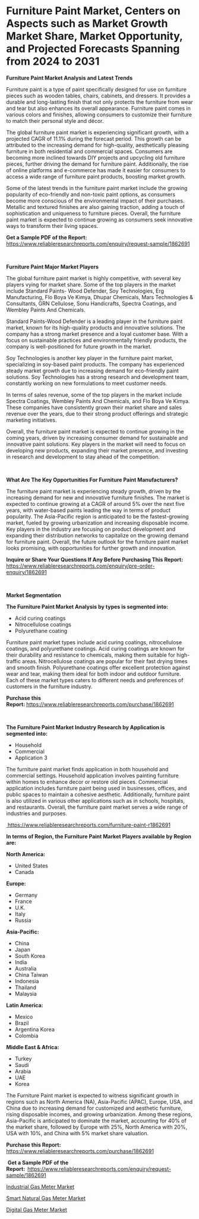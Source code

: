<p><h1>Furniture Paint Market, Centers on Aspects such as Market Growth Market Share, Market Opportunity, and Projected Forecasts Spanning from 2024 to 2031</h1></p><p><strong>Furniture Paint Market Analysis and Latest Trends</strong></p>
<p><p>Furniture paint is a type of paint specifically designed for use on furniture pieces such as wooden tables, chairs, cabinets, and dressers. It provides a durable and long-lasting finish that not only protects the furniture from wear and tear but also enhances its overall appearance. Furniture paint comes in various colors and finishes, allowing consumers to customize their furniture to match their personal style and décor.</p><p>The global furniture paint market is experiencing significant growth, with a projected CAGR of 11.1% during the forecast period. This growth can be attributed to the increasing demand for high-quality, aesthetically pleasing furniture in both residential and commercial spaces. Consumers are becoming more inclined towards DIY projects and upcycling old furniture pieces, further driving the demand for furniture paint. Additionally, the rise of online platforms and e-commerce has made it easier for consumers to access a wide range of furniture paint products, boosting market growth.</p><p>Some of the latest trends in the furniture paint market include the growing popularity of eco-friendly and non-toxic paint options, as consumers become more conscious of the environmental impact of their purchases. Metallic and textured finishes are also gaining traction, adding a touch of sophistication and uniqueness to furniture pieces. Overall, the furniture paint market is expected to continue growing as consumers seek innovative ways to transform their living spaces.</p></p>
<p><strong>Get a Sample PDF of the Report:&nbsp;</strong> <a href="https://www.reliableresearchreports.com/enquiry/request-sample/1862691">https://www.reliableresearchreports.com/enquiry/request-sample/1862691</a></p>
<p>&nbsp;</p>
<p><strong>Furniture Paint Major Market Players</strong></p>
<p><p>The global furniture paint market is highly competitive, with several key players vying for market share. Some of the top players in the market include Standard Paints- Wood Defender, Soy Technologies, Erg Manufacturing, Flo Boya Ve Kimya, Dhupar Chemicals, Mars Technologies & Consultants, GRN Cellulose, Sonu Handicrafts, Spectra Coatings, and Wembley Paints And Chemicals.</p><p>Standard Paints-Wood Defender is a leading player in the furniture paint market, known for its high-quality products and innovative solutions. The company has a strong market presence and a loyal customer base. With a focus on sustainable practices and environmentally friendly products, the company is well-positioned for future growth in the market.</p><p>Soy Technologies is another key player in the furniture paint market, specializing in soy-based paint products. The company has experienced steady market growth due to increasing demand for eco-friendly paint solutions. Soy Technologies has a strong research and development team, constantly working on new formulations to meet customer needs.</p><p>In terms of sales revenue, some of the top players in the market include Spectra Coatings, Wembley Paints And Chemicals, and Flo Boya Ve Kimya. These companies have consistently grown their market share and sales revenue over the years, due to their strong product offerings and strategic marketing initiatives.</p><p>Overall, the furniture paint market is expected to continue growing in the coming years, driven by increasing consumer demand for sustainable and innovative paint solutions. Key players in the market will need to focus on developing new products, expanding their market presence, and investing in research and development to stay ahead of the competition.</p></p>
<p>&nbsp;</p>
<p><strong>What Are The Key Opportunities For Furniture Paint Manufacturers?</strong></p>
<p><p>The furniture paint market is experiencing steady growth, driven by the increasing demand for new and innovative furniture finishes. The market is expected to continue growing at a CAGR of around 5% over the next five years, with water-based paints leading the way in terms of product popularity. The Asia-Pacific region is anticipated to be the fastest-growing market, fueled by growing urbanization and increasing disposable income. Key players in the industry are focusing on product development and expanding their distribution networks to capitalize on the growing demand for furniture paint. Overall, the future outlook for the furniture paint market looks promising, with opportunities for further growth and innovation.</p></p>
<p><strong>Inquire or Share Your Questions If Any Before Purchasing This Report:</strong> <a href="https://www.reliableresearchreports.com/enquiry/pre-order-enquiry/1862691">https://www.reliableresearchreports.com/enquiry/pre-order-enquiry/1862691</a></p>
<p>&nbsp;</p>
<p><strong>Market Segmentation</strong></p>
<p><strong>The Furniture Paint Market Analysis by types is segmented into:</strong></p>
<p><ul><li>Acid curing coatings</li><li>Nitrocellulose coatings</li><li>Polyurethane coating</li></ul></p>
<p><p>Furniture paint market types include acid curing coatings, nitrocellulose coatings, and polyurethane coatings. Acid curing coatings are known for their durability and resistance to chemicals, making them suitable for high-traffic areas. Nitrocellulose coatings are popular for their fast drying times and smooth finish. Polyurethane coatings offer excellent protection against wear and tear, making them ideal for both indoor and outdoor furniture. Each of these market types caters to different needs and preferences of customers in the furniture industry.</p></p>
<p><strong>Purchase this Report:&nbsp;</strong><a href="https://www.reliableresearchreports.com/purchase/1862691">https://www.reliableresearchreports.com/purchase/1862691</a></p>
<p>&nbsp;</p>
<p><strong>The Furniture Paint Market Industry Research by Application is segmented into:</strong></p>
<p><ul><li>Household</li><li>Commercial</li><li>Application 3</li></ul></p>
<p><p>The furniture paint market finds application in both household and commercial settings. Household application involves painting furniture within homes to enhance decor or restore old pieces. Commercial application includes furniture paint being used in businesses, offices, and public spaces to maintain a cohesive aesthetic. Additionally, furniture paint is also utilized in various other applications such as in schools, hospitals, and restaurants. Overall, the furniture paint market serves a wide range of industries and purposes.</p></p>
<p><a href="https://www.reliableresearchreports.com/furniture-paint-r1862691">&nbsp;https://www.reliableresearchreports.com/furniture-paint-r1862691</a></p>
<p><strong>In terms of Region, the Furniture Paint Market Players available by Region are:</strong></p>
<p>
    <p> <strong> North America: </strong>
        <ul>
            <li>United States</li>
            <li>Canada</li>
        </ul>
        </p> 
    <p> <strong> Europe: </strong>
        <ul>
            <li>Germany</li>
            <li>France</li>
            <li>U.K.</li>
            <li>Italy</li>
            <li>Russia</li>
        </ul>
        </p> 
    <p> <strong> Asia-Pacific: </strong>
        <ul>
            <li>China</li>
            <li>Japan</li>
            <li>South Korea</li>
            <li>India</li>
            <li>Australia</li>
            <li>China Taiwan</li>
            <li>Indonesia</li>
            <li>Thailand</li>
            <li>Malaysia</li>
        </ul>
        </p> 
    <p> <strong> Latin America: </strong>
        <ul>
            <li>Mexico</li>
            <li>Brazil</li>
            <li>Argentina Korea</li>
            <li>Colombia</li>
        </ul>
        </p> 
    <p> <strong> Middle East & Africa: </strong>
        <ul>
            <li>Turkey</li>
            <li>Saudi</li>
            <li>Arabia</li>
            <li>UAE</li>
            <li>Korea</li>
        </ul>
    </p>
    </p>
<p><p>The Furniture Paint market is expected to witness significant growth in regions such as North America (NA), Asia-Pacific (APAC), Europe, USA, and China due to increasing demand for customized and aesthetic furniture, rising disposable incomes, and growing urbanization. Among these regions, Asia-Pacific is anticipated to dominate the market, accounting for 40% of the market share, followed by Europe with 25%, North America with 20%, USA with 10%, and China with 5% market share valuation.</p></p>
<p><strong>Purchase this Report: </strong><a href="https://www.reliableresearchreports.com/purchase/1862691">https://www.reliableresearchreports.com/purchase/1862691</a></p>
<p>&nbsp;<strong>Get a Sample PDF of the Report:&nbsp;&nbsp;</strong><a href="https://www.reliableresearchreports.com/enquiry/request-sample/1862691">https://www.reliableresearchreports.com/enquiry/request-sample/1862691</a></p>
<p><strong></strong></p>
<p><p><a href="https://github.com/AarobcfAusbdnjvXff/Market-Research-Report-List-1/blob/main/industrial-gas-meter-market.md">Industrial Gas Meter Market</a></p><p><a href="https://github.com/faisalayoob601/Market-Research-Report-List-1/blob/main/smart-natural-gas-meter-market.md">Smart Natural Gas Meter Market</a></p><p><a href="https://github.com/HallieBird1/Market-Research-Report-List-1/blob/main/digital-gas-meter-market.md">Digital Gas Meter Market</a></p></p>